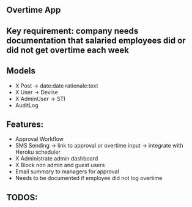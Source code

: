 ## Overtime App

## Key requirement: company needs documentation that salaried employees did or did not get overtime each week

## Models
- X Post -> date:date rationale:text
- X User -> Devise
- X AdminUser -> STI
- AuditLog

## Features:
- Approval Workflow
- SMS Sending -> link to approval or overtime input -> integrate with Heroku scheduler
- X Administrate admin dashboard
- X Block non admin and guest users
- Email summary to managers for approval
- Needs to be documented if employee did not log overtime

##  TODOS: